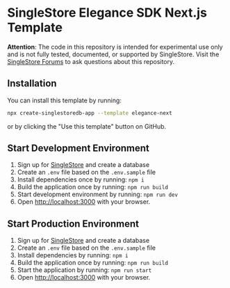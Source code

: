 # SingleStore Elegance SDK Next.js Template

**Attention**: The code in this repository is intended for experimental use only and is not fully tested, documented, or supported by SingleStore. Visit the [SingleStore Forums](https://www.singlestore.com/forum/) to ask questions about this repository.

## Installation

You can install this template by running:

```sh
npx create-singlestoredb-app --template elegance-next
```

or by clicking the "Use this template" button on GitHub.

## Start Development Environment

1. Sign up for [SingleStore](https://www.singlestore.com/) and create a database
2. Create an `.env` file based on the `.env.sample` file
3. Install dependencies once by running: `npm i`
4. Build the application once by running: `npm run build`
5. Start development environment by running: `npm run dev`
6. Open [http://localhost:3000](http://localhost:3000) with your browser.

## Start Production Environment

1. Sign up for [SingleStore](https://www.singlestore.com/) and create a database
2. Create an `.env` file based on the `.env.sample` file
3. Install dependencies by running: `npm i`
4. Build the application once by running: `npm run build`
5. Start the application by running: `npm run start`
6. Open [http://localhost:3000](http://localhost:3000) with your browser.

